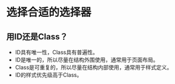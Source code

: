 # 选择合适的选择器
## 用ID还是Class？
* ID具有唯一性，Class具有普遍性。
* ID是唯一的，所以尽量在结构外围使用，通常用于页面布局。
* Class是可重复的，所以尽量在结构内部使用，通常用于样式定义。
* ID的样式优先级高于Class。
